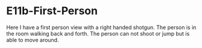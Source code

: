 # E11b-First-Person
Here I have a first person view with a right handed shotgun. 
The person is in the room walking back and forth.
The person can not shoot or jump but is able to move around.

